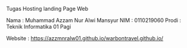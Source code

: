 Tugas Hosting landing Page Web

Nama  : Muhammad Azzam Nur Alwi Mansyur
NIM   : 0110219060
Prodi : Teknik Informatika 01 Pagi

Website : https://azzmnralw01.github.io/warbontravel.github.io/
